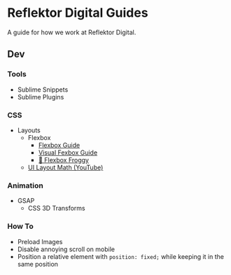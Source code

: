 # Reflektor Digital Guides
A guide for how we work at Reflektor Digital.

## Dev

### Tools

- Sublime Snippets
- Sublime Plugins


### CSS

- Layouts
	- Flexbox
		- [Flexbox Guide](https://css-tricks.com/snippets/css/a-guide-to-flexbox/)	
		- [Visual Fexbox Guide](https://scotch.io/tutorials/a-visual-guide-to-css3-flexbox-properties) 
		- [🐸 Flexbox Froggy](http://flexboxfroggy.com/) 
	- [UI Layout Math (YouTube)](https://www.youtube.com/playlist?list=PL7wAPgl1JVvVuCHeJqAky6Ruc4lW5lLxs)


### Animation

- GSAP
	- CSS 3D Transforms

### How To

- Preload Images
- Disable annoying scroll on mobile
- Position a relative element with `position: fixed;` while keeping it in the same position

